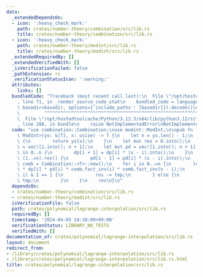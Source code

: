 ```yaml
---
data:
  _extendedDependsOn:
  - icon: ':heavy_check_mark:'
    path: crates/number-theory/combination/src/lib.rs
    title: crates/number-theory/combination/src/lib.rs
  - icon: ':heavy_check_mark:'
    path: crates/number-theory/modint/src/lib.rs
    title: crates/number-theory/modint/src/lib.rs
  _extendedRequiredBy: []
  _extendedVerifiedWith: []
  _isVerificationFailed: false
  _pathExtension: rs
  _verificationStatusIcon: ':warning:'
  attributes:
    links: []
  bundledCode: "Traceback (most recent call last):\n  File \"/opt/hostedtoolcache/Python/3.12.3/x64/lib/python3.12/site-packages/onlinejudge_verify/documentation/build.py\"\
    , line 71, in _render_source_code_stat\n    bundled_code = language.bundle(stat.path,\
    \ basedir=basedir, options={'include_paths': [basedir]}).decode()\n          \
    \         ^^^^^^^^^^^^^^^^^^^^^^^^^^^^^^^^^^^^^^^^^^^^^^^^^^^^^^^^^^^^^^^^^^^^^^^^^^^^^^^^^\n\
    \  File \"/opt/hostedtoolcache/Python/3.12.3/x64/lib/python3.12/site-packages/onlinejudge_verify/languages/rust.py\"\
    , line 288, in bundle\n    raise NotImplementedError\nNotImplementedError\n"
  code: "use combination::Combination;\nuse modint::ModInt;\n\npub fn lagrange_interpolation<T:\
    \ ModInt>(ys: &[T], x: usize) -> T {\n    let n = ys.len() - 1;\n    if x <= n\
    \ {\n        return ys[x];\n    }\n    let mut res = 0.into();\n    let mut dp\
    \ = vec![1.into(); n + 1];\n    let mut pd = vec![1.into(); n + 1];\n    for i\
    \ in 0..n {\n        dp[i + 1] = dp[i] * (x - i).into();\n    }\n    for i in\
    \ (1..=n).rev() {\n        pd[i - 1] = pd[i] * (x - i).into();\n    }\n    let\
    \ comb = Combination::<T>::new();\n    for i in 0..=n {\n        let tmp = ys[i]\
    \ * dp[i] * pd[i] * comb.fact_inv(i) * comb.fact_inv(n - i);\n        if (n -\
    \ i) & 1 == 1 {\n            res -= tmp;\n        } else {\n            res +=\
    \ tmp;\n        }\n    }\n    res\n}\n"
  dependsOn:
  - crates/number-theory/combination/src/lib.rs
  - crates/number-theory/modint/src/lib.rs
  isVerificationFile: false
  path: crates/polynomial/lagrange-interpolation/src/lib.rs
  requiredBy: []
  timestamp: '2024-04-05 14:38:09+09:00'
  verificationStatus: LIBRARY_NO_TESTS
  verifiedWith: []
documentation_of: crates/polynomial/lagrange-interpolation/src/lib.rs
layout: document
redirect_from:
- /library/crates/polynomial/lagrange-interpolation/src/lib.rs
- /library/crates/polynomial/lagrange-interpolation/src/lib.rs.html
title: crates/polynomial/lagrange-interpolation/src/lib.rs
---
```

